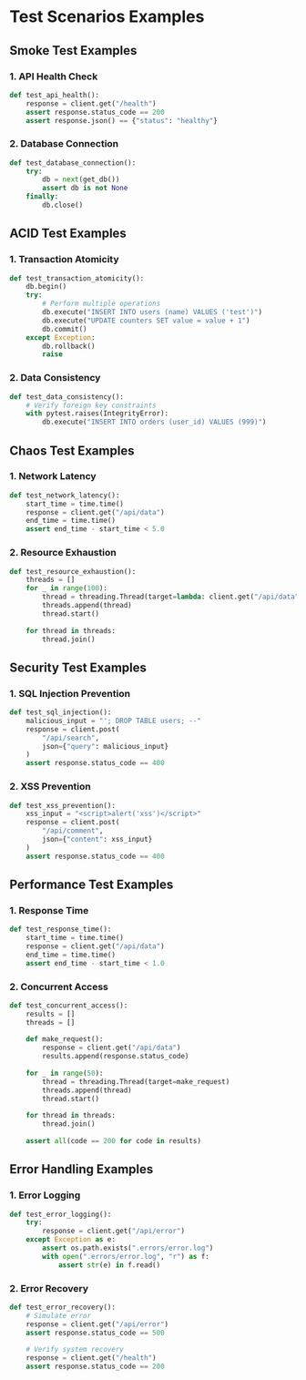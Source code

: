 # Test Scenarios Examples

## Smoke Test Examples

### 1. API Health Check
```python
def test_api_health():
    response = client.get("/health")
    assert response.status_code == 200
    assert response.json() == {"status": "healthy"}
```

### 2. Database Connection
```python
def test_database_connection():
    try:
        db = next(get_db())
        assert db is not None
    finally:
        db.close()
```

## ACID Test Examples

### 1. Transaction Atomicity
```python
def test_transaction_atomicity():
    db.begin()
    try:
        # Perform multiple operations
        db.execute("INSERT INTO users (name) VALUES ('test')")
        db.execute("UPDATE counters SET value = value + 1")
        db.commit()
    except Exception:
        db.rollback()
        raise
```

### 2. Data Consistency
```python
def test_data_consistency():
    # Verify foreign key constraints
    with pytest.raises(IntegrityError):
        db.execute("INSERT INTO orders (user_id) VALUES (999)")
```

## Chaos Test Examples

### 1. Network Latency
```python
def test_network_latency():
    start_time = time.time()
    response = client.get("/api/data")
    end_time = time.time()
    assert end_time - start_time < 5.0
```

### 2. Resource Exhaustion
```python
def test_resource_exhaustion():
    threads = []
    for _ in range(100):
        thread = threading.Thread(target=lambda: client.get("/api/data"))
        threads.append(thread)
        thread.start()
    
    for thread in threads:
        thread.join()
```

## Security Test Examples

### 1. SQL Injection Prevention
```python
def test_sql_injection():
    malicious_input = "'; DROP TABLE users; --"
    response = client.post(
        "/api/search",
        json={"query": malicious_input}
    )
    assert response.status_code == 400
```

### 2. XSS Prevention
```python
def test_xss_prevention():
    xss_input = "<script>alert('xss')</script>"
    response = client.post(
        "/api/comment",
        json={"content": xss_input}
    )
    assert response.status_code == 400
```

## Performance Test Examples

### 1. Response Time
```python
def test_response_time():
    start_time = time.time()
    response = client.get("/api/data")
    end_time = time.time()
    assert end_time - start_time < 1.0
```

### 2. Concurrent Access
```python
def test_concurrent_access():
    results = []
    threads = []
    
    def make_request():
        response = client.get("/api/data")
        results.append(response.status_code)
    
    for _ in range(50):
        thread = threading.Thread(target=make_request)
        threads.append(thread)
        thread.start()
    
    for thread in threads:
        thread.join()
    
    assert all(code == 200 for code in results)
```

## Error Handling Examples

### 1. Error Logging
```python
def test_error_logging():
    try:
        response = client.get("/api/error")
    except Exception as e:
        assert os.path.exists(".errors/error.log")
        with open(".errors/error.log", "r") as f:
            assert str(e) in f.read()
```

### 2. Error Recovery
```python
def test_error_recovery():
    # Simulate error
    response = client.get("/api/error")
    assert response.status_code == 500
    
    # Verify system recovery
    response = client.get("/health")
    assert response.status_code == 200
``` 